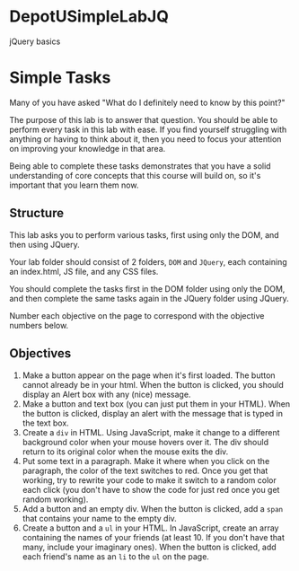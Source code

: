 # DepotUSimpleLabJQ
jQuery basics

# Simple Tasks
Many of you have asked "What do I definitely need to know by this point?"

The purpose of this lab is to answer that question. You should be able to perform every task in this lab with ease. If you find yourself struggling with anything or having to think about it, then you need to focus your attention on improving your knowledge in that area.

Being able to complete these tasks demonstrates that you have a solid understanding of core concepts that this course will build on, so it's important that you learn them now.

## Structure
This lab asks you to perform various tasks, first using only the DOM, and then using JQuery.

Your lab folder should consist of 2 folders, `DOM` and `JQuery`, each containing an index.html, JS file, and any CSS files.

You should complete the tasks first in the DOM folder using only the DOM, and then complete the same tasks again in the JQuery folder using JQuery.

Number each objective on the page to correspond with the objective numbers below.

## Objectives
1. Make a button appear on the page when it's first loaded. The button cannot already be in your html. When the button is clicked, you should display an Alert box with any (nice) message.
2. Make a button and text box (you can just put them in your HTML). When the button is clicked, display an alert with the message that is typed in the text box.
3. Create a `div` in HTML. Using JavaScript, make it change to a different background color when your mouse hovers over it. The div should return to its original color when the mouse exits the div.
4. Put some text in a paragraph. Make it where when you click on the paragraph, the color of the text switches to red. Once you get that working, try to rewrite your code to make it switch to a random color each click (you don't have to show the code for just red once you get random working).
5. Add a button and an empty div. When the button is clicked, add a `span` that contains your name to the empty div.
6. Create a button and a `ul` in your HTML. In JavaScript, create an array containing the names of your friends (at least 10. If you don't have that many, include your imaginary ones). When the button is clicked, add each friend's name as an `li` to the `ul` on the page.